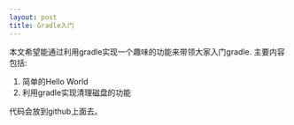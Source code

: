 ```yaml
---
layout: post
title: Gradle入门
---
```

本文希望能通过利用gradle实现一个趣味的功能来带领大家入门gradle. 主要内容包括:

1. 简单的Hello World
1. 利用gradle实现清理磁盘的功能


代码会放到github上面去。